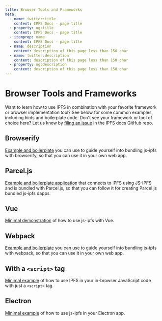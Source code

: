 ```yaml
---
title: Browser Tools and Frameworks
meta:
  - name: twitter:title
    content: IPFS Docs - page title
  - property: og:title
    content: IPFS Docs - page title
  - itemprop: name
    content: IPFS Docs - page title
  - name: description
    content: description of this page less than 150 char
  - name: twitter:description
    content: description of this page less than 150 char
  - property: og:description
    content: description of this page less than 150 char
---
```


# Browser Tools and Frameworks

Want to learn how to use IPFS in combination with your favorite framework or browser implementation tool? See below for some common examples, including hints and boilerplate code. Don't see your framework or tool of choice here? Let us know by [filing an issue](https://github.com/ipfs/docs/issues/new?assignees=&labels=OKR+3%3A+Content+Improvement%2C+docs-ipfs&template=content-request.md&title=%5BCONTENT+REQUEST%5D+%20Browser%20Implementation%20Tools%20and%20Frameworks) in the IPFS docs GitHub repo.

## Browserify

[Example and boilerplate](https://github.com/ipfs/js-ipfs/blob/master/examples/browser-browserify) you can use to guide yourself into bundling js-ipfs with browserify, so that you can use it in your own web app.

## Parcel.js

[Example and boilerplate application](https://github.com/ipfs/js-ipfs/blob/master/examples/browser-parceljs) that connects to IPFS using JS-IPFS and is bundled with Parcel.js, so that you can follow it for creating Parcel.js bundled js-ipfs dapps.

## Vue

[Minimal demonstration](https://github.com/ipfs/js-ipfs/blob/master/examples/browser-vue) of how to use js-ipfs with Vue.

## Webpack

[Example and boilerplate](https://github.com/ipfs/js-ipfs/blob/master/examples/browser-webpack) you can use to guide yourself into bundling js-ipfs with webpack, so that you can use it in your own web app.

## With a `<script>` tag

[Minimal example](https://github.com/ipfs/js-ipfs/blob/master/examples/browser-script-tag) of how to use IPFS in your in-browser JavaScript code with just a `<script>` tag.

## Electron

[Minimal example](https://github.com/ipfs/js-ipfs/blob/master/examples/run-in-electron) of how to use js-ipfs in your Electron app.
